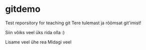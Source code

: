 # gitdemo
Test reporsitory for teaching git
Tere tulemast ja rõõmsat git'imist!

Siin võiks veel üks rida olla :)

Lisame veel ühe rea
Midagi veel
